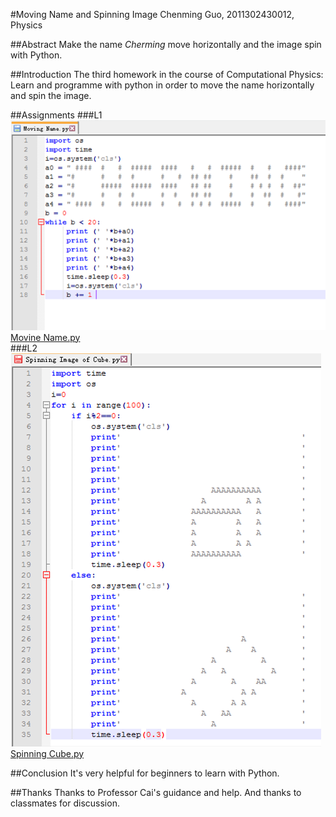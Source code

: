 #Moving Name and Spinning Image
Chenming Guo, 2011302430012, Physics

##Abstract
Make the name *Cherming* move horizontally and the image spin with Python.

##Introduction
The third homework in the course of Computational Physics:
Learn and programme with python in order to move the name horizontally and spin the image.

##Assignments
###L1
![Movine Name](https://github.com/gcmcpwork/compuational_physics_N2011302430012/blob/master/Exercise_03/Moving%20Name.png)<br/>
[Movine Name.py](https://github.com/gcmcpwork/compuational_physics_N2011302430012/blob/master/Exercise_03/Movine%20Name.py)<br/>
###L2
![Spinning Cube](https://github.com/gcmcpwork/compuational_physics_N2011302430012/blob/master/Exercise_03/Spinning%20Cube.png)<br/>
[Spinning Cube.py](https://github.com/gcmcpwork/compuational_physics_N2011302430012/blob/master/Exercise_03/Spinning%20Cube.py)

##Conclusion
It's very helpful for beginners to learn with Python.

##Thanks
Thanks to Professor Cai's guidance and help. And thanks to classmates for discussion.
